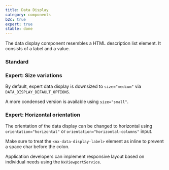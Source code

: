 ```yaml
---
title: Data Display
category: components
b2c: true
expert: true
stable: done
---
```


The data display component resembles a HTML description list element. It consists of a label and a value.

### Standard

<!-- example(data-display-standard) -->

<div class="docs-expert-container">

### Expert: Size variations

By default, expert data display is downsized to `size="medium"` via `DATA_DISPLAY_DEFAULT_OPTIONS`.

A more condensed version is available using `size="small"`.

<!-- example(data-display-condensed) -->

### Expert: Horizontal orientation

The orientation of the data display can be changed to horizontal using `orientation="horizontal"` or `orientation="horizontal-columns"` input.

Make sure to treat the `<nx-data-display-label>` element as inline to prevent a space char before the colon.

<!-- example(data-display-horizontal) -->

Application developers can implement responsive layout based on individual needs using the `NxViewportService`.

<!-- example(data-display-responsive) -->

</div>
